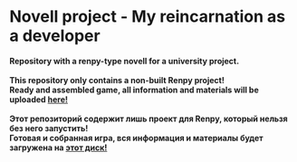 # Novell project - My reincarnation as a developer
**Repository with a renpy-type novell for a university project.**<br><br>
**This repository only contains a non-built Renpy project!<br>
Ready and assembled game, all information and materials will be uploaded [here!](https://drive.google.com/drive/folders/1Km6d_29QDg0vvaynb9I11y4I3SRyMuAR?usp=sharing)**<br><br>
**Этот репозиторий содержит лишь проект для Renpy, который нельзя без него запустить!<br>
Готовая и собранная игра, вся информация и материалы будет загружена на [этот диск!](https://drive.google.com/drive/folders/1Km6d_29QDg0vvaynb9I11y4I3SRyMuAR?usp=sharing)**

